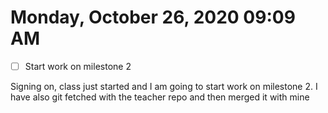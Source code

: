 # Monday, October 26, 2020 09:09 AM
- [ ] Start work on milestone 2 

Signing on, class just started and I am going to start work on milestone 2. I have also git fetched with the teacher repo and then merged it with mine
